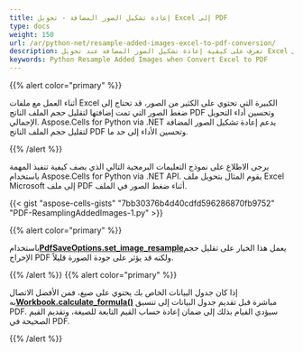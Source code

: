 ```yaml
---
title: إعادة تشكيل الصور المضافة - تحويل Excel إلى PDF
type: docs
weight: 150
url: /ar/python-net/resample-added-images-excel-to-pdf-conversion/
description: تعرف على كيفية إعادة تشكيل الصور المضافة عند تحويل Excel إلى pdf باستخدام Aspose.Cells for Python via .NET API.
keywords: Python Resample Added Images when Convert Excel to PDF
---
```

{{% alert color="primary" %}}

أثناء العمل مع ملفات Excel الكبيرة التي تحتوي على الكثير من الصور، قد تحتاج إلى ضغط الصور التي تمت إضافتها لتقليل حجم الملف الناتج PDF وتحسين أداء التحويل الإجمالي. Aspose.Cells for Python via .NET يدعم إعادة تشكيل الصور المضافة لتقليل حجم الملف الناتج PDF وتحسين الأداء إلى حد ما.

{{% /alert %}}

يرجى الاطلاع على نموذج التعليمات البرمجية التالي الذي يصف كيفية تنفيذ المهمة باستخدام Aspose.Cells for Python via .NET API. يقوم المثال بتحويل ملف Excel Microsoft إلى ملف PDF أثناء ضغط الصور في الملف.

{{< gist "aspose-cells-gists" "7bb30376b4d40cdfd596286870fb9752" "PDF-ResamplingAddedImages-1.py" >}}

{{% alert color="primary" %}}

 باستخدام[**PdfSaveOptions.set_image_resample**](https://reference.aspose.com/cells/python-net/aspose.cells/pdfsaveoptions/set_image_resample/#int-int)يعمل هذا الخيار على تقليل حجم الإخراج PDF ولكنه قد يؤثر على جودة الصورة قليلاً.

{{% /alert %}} {{% alert color="primary" %}}

 إذا كان جدول البيانات الخاص بك يحتوي على صيغ، فمن الأفضل الاتصال به[**Workbook.calculate_formula()**](https://reference.aspose.com/cells/python-net/aspose.cells/workbook/calculate_formula/#) مباشرة قبل تقديم جدول البيانات إلى تنسيق PDF. سيؤدي القيام بذلك إلى ضمان إعادة حساب القيم التابعة للصيغة، وتقديم القيم الصحيحة في PDF.

{{% /alert %}}
